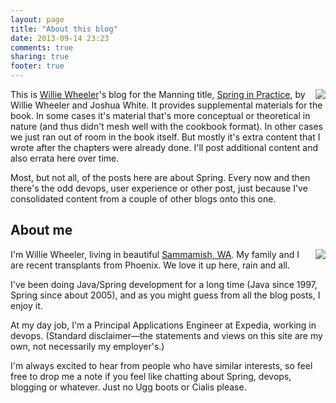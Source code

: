 ```yaml
---
layout: page
title: "About this blog"
date: 2013-09-14 23:23
comments: true
sharing: true
footer: true
---
```

<img src="http://springinpractice.s3.amazonaws.com/blog/images/sip-cover.png" align="right" />

This is [Willie Wheeler](https://twitter.com/williewheeler)'s blog for the Manning title, [Spring in Practice](http://manning.com/wheeler/), by Willie Wheeler and Joshua White. It provides supplemental materials for the book. In some cases it's material that's more conceptual or theoretical in nature (and thus didn't mesh well with the cookbook format). In other cases we just ran out of room in the book itself. But mostly it's extra content that I wrote after the chapters were already done. I'll post additional content and also errata here over time.

Most, but not all, of the posts here are about Spring. Every now and then there's the odd devops, user experience or other post, just because I've consolidated content from a couple of other blogs onto this one.

<div class="clear:both"></div>

About me
--------
<img src="http://springinpractice.com/wp-content/uploads/2008/08/ww.jpg" align="right" />

I'm Willie Wheeler, living in beautiful [Sammamish, WA](http://en.wikipedia.org/wiki/Sammamish,_Washington). My family and I are recent transplants from Phoenix. We love it up here, rain and all.

I've been doing Java/Spring development for a long time (Java since 1997, Spring since about 2005), and as you might guess from all the blog posts, I enjoy it.

At my day job, I'm a Principal Applications Engineer at Expedia, working in devops. (Standard disclaimer&mdash;the statements and views on this site are my own, not necessarily my employer's.)

I'm always excited to hear from people who have similar interests, so feel free to drop me a note if you feel like chatting about Spring, devops, blogging or whatever. Just no Ugg boots or Cialis please.
